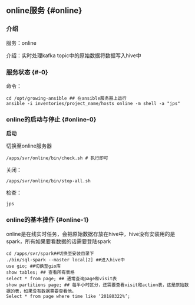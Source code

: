 ## online服务 {#online}

### 介绍

服务：online

介绍：实时处理kafka topic中的原始数据将数据写入hive中

### 服务状态 {#-0}

命令：
```
cd /opt/growing-ansible ## 在ansible服务器上运行
ansible -i inventories/project_name/hosts online -m shell -a "jps"
```
### online的启动与停止 {#online-0}

**启动**

切换至online服务器
```
/apps/svr/online/bin/check.sh # 执行即可
```
关闭：
```
/apps/svr/online/bin/stop-all.sh
```
检查：
```
jps
```
### online的基本操作 {#online-1}

online是在线实时任务，会把原始数据存放在hive中，hive没有安装用的是spark，所有如果要看数据的话需要登陆spark
```
cd /apps/svr/spark##切换至安装目录下
./bin/sql-spark --master local[2] ##进入hive中
use gio; ##切换至gio库
show tables; ## 查看所有表格
select * from page; ## 通常查询page和visit表
show partitions page; ## 每半小时区分，还需要查看visit和action表，这是原始数据的表，如果没有数据需要查看他。
Select * from page where time like ‘20180322%’;
```
